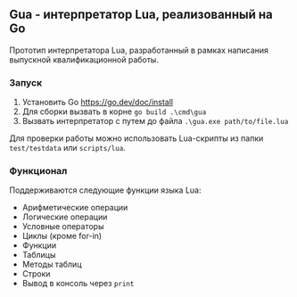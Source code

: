 ## Gua - интерпретатор Lua, реализованный на Go

Прототип интерпретатора Lua, разработанный в рамках написания выпускной квалификационной работы.

### Запуск

1. Установить Go https://go.dev/doc/install
2. Для сборки вызвать в корне  `go build .\cmd\gua`
3. Вызвать интерпретатор с путем до файла `.\gua.exe path/to/file.lua`

Для проверки работы можно использовать Lua-скрипты из папки `test/testdata` или `scripts/lua`.

### Функционал

Поддерживаются следующие функции языка Lua:
- Арифметические операции
- Логические операции
- Условные операторы
- Циклы (кроме for-in)
- Функции
- Таблицы
- Методы таблиц
- Строки
- Вывод в консоль через `print`
